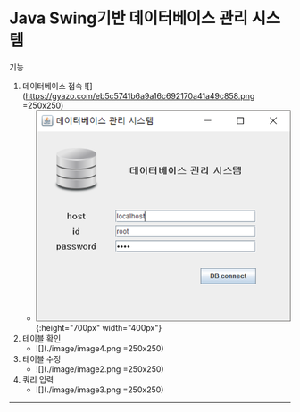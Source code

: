 Java Swing기반 데이터베이스 관리 시스템
============
기능
1. 데이터베이스 접속
![](https://gyazo.com/eb5c5741b6a9a16c692170a41a49c858.png =250x250)
   * ![](./image/image1.png){:height="700px" width="400px"}
2. 테이블 확인
    * ![](./image/image4.png =250x250)
3. 테이블 수정
    * ![](./image/image2.png =250x250)
4. 쿼리 입력
    * ![](./image/image3.png =250x250)
------------

